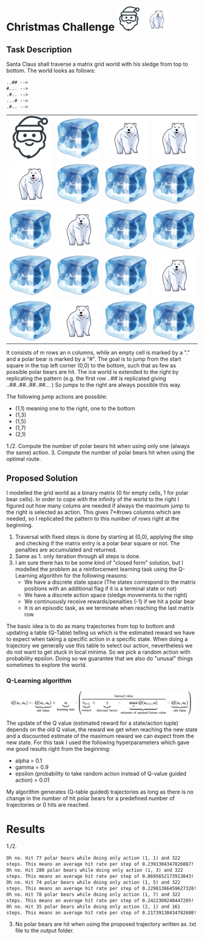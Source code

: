 
# Christmas Challenge <img src="santa.png" width="64"> <img src="polarbear.png" width="64">

## Task Description 
Santa Claus shall traverse a matrix grid world with his sledge from top to bottom.
The world looks as follows:

```
..## -->
#... -->
.#.. -->
...# -->
.#.. --> 

```

<table>
<tr>
<td>
<img src="santa.png" size="16">
</td>
<td>
<img src="ice.png" size="16"
</td>
<td>
<img src="polarbear.png" size="16">
</td>
<td>
<img src="polarbear.png" size="16">
</td>
</tr>

<tr>
<td>
<img src="polarbear.png" size="16">
</td>
<td>
<img src="ice.png" size="16"
</td>
<td>
<img src="ice.png" size="16">
</td>
<td>
<img src="ice.png" size="16">
</td>
</tr>

<tr>
<td>
<img src="ice.png" size="16">
</td>
<td>
<img src="polarbear.png" size="16"
</td>
<td>
<img src="ice.png" size="16">
</td>
<td>
<img src="ice.png" size="16">
</td>
</tr>

<tr>
<td>
<img src="ice.png" size="16">
</td>
<td>
<img src="ice.png" size="16"
</td>
<td>
<img src="ice.png" size="16">
</td>
<td>
<img src="polarbear.png" size="16">
</td>
</tr>

<tr>
<td>
<img src="ice.png" size="16">
</td>
<td>
<img src="polarbear.png" size="16">
</td>
<td>
<img src="ice.png" size="16">
</td>
<td>
<img src="ice.png" size="16">
</td>
</tr>


</table>


It consists of m rows an n columns, while an empty cell is marked by a "." and a polar bear is marked by a "#".
The goal is to jump from the start square in the top left corner (0,0) to the bottom, such that as few as possible 
polar bears are hit. 
The ice world is extended to the right by replicating the pattern (e.g. the first row ..## is replicated giving ..##..##..##..##... )
So jumps to the right are always possible this way.

The following jump actions are possible:

* (1,1) meaning one to the right, one to the bottom
* (1,3)
* (1,5)
* (1,7)
* (2,1)



1./2. Compute the number of polar bears hit when using only one (always the same) action.
3. Compute the number of polar bears hit when using the optimal route.
## Proposed Solution

I modelled the grid world as a binary matrix (0 for empty cells, 1 for polar bear cells).
In order to cope with the infinity of the world to the right I figured out how many colums are needed if always the 
maximum jump to the right is selected as action. This gives 7*#rows columns which are needed, so I replicated the pattern to this number
of rows right at the beginning.

1. Traversal with fixed steps is done by starting at (0,0), applying the step and checking if the matrix entry is a
polar bear square or not. The penalties are accumulated and returned.
2. Same as 1. only iteration through all steps is done.
3. I am sure there has to be some kind of "closed form" solution, but I modelled the problem as a reinforcement learning task using the Q-Learning algorithm for the following reasons:
    * We have a discrete state space (The states correspond to the matrix positions with an additional flag if it is a terminal state or not)
    * We have a discrete action space (sledge movements to the right)
    * We continuously receive rewards/penalties (-1) if we hit a polar bear
    * It is an episodic task, as we terminate when reaching the last matrix row
    
The basic idea is to do as many trajectories from top to bottom and updating a table (Q-Table) telling us which is the estimated 
reward we have to expect when taking a specific action in a specific state. When doing a trajectory we generally use this table
to select our action, nevertheless we do not want to get stuck in local minima. So we pick a random action with probability epsilon.
Doing so we guarantee that we also do "unusal" things sometimes to explore the world.
### Q-Learning algorithm
![](qlearning.png)
The update of the Q value (estimated reward for a state/action tuple) depends on the old Q value, the reward we get when reaching the new state and a discounted 
estimate of the maximum reward we can expect from the new state. For this task I used the following hyperparameters which gave me good results right from the beginning:
* alpha = 0.1
* gamma = 0.9
* epsilon (probability to take random action instead of Q-value guided action) = 0.01

My algorithm generates (Q-table guided) trajectories as long as there is no change in the number of hit polar bears for
a predefined number of trajectories or 0 hits are reached.

# Results
1./2.

```
Oh no. Hit 77 polar bears while doing only action (1, 1) and 322 steps. This means an average hit rate per step of 0.2391304347826087!
Oh no. Hit 280 polar bears while doing only action (1, 3) and 322 steps. This means an average hit rate per step of 0.8695652173913043!
Oh no. Hit 74 polar bears while doing only action (1, 5) and 322 steps. This means an average hit rate per step of 0.22981366459627328!
Oh no. Hit 78 polar bears while doing only action (1, 7) and 322 steps. This means an average hit rate per step of 0.2422360248447205!
Oh no. Hit 35 polar bears while doing only action (2, 1) and 161 steps. This means an average hit rate per step of 0.21739130434782608!
```

3. No polar bears are hit when using the proposed trajectory written as .txt file to the output folder.
